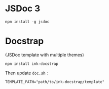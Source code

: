 # JSDoc 3

    npm install -g jsdoc

# Docstrap
(JSDoc template with multiple themes)

    npm install ink-docstrap

Then update `doc.sh` :

    TEMPLATE_PATH="path/to/ink-docstrap/template"
